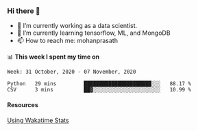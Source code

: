 ### Hi there 👋

- 🔭 I’m currently working as a data scientist.
- 🌱 I’m currently learning tensorflow, ML, and MongoDB
- 📫 How to reach me: mohanprasath

📊 **This week I spent my time on**
<!--START_SECTION:waka-->
```text
Week: 31 October, 2020 - 07 November, 2020

Python   29 mins         ██████████████████████░░░   88.17 % 
CSV      3 mins          ██▓░░░░░░░░░░░░░░░░░░░░░░   10.99 % 
```
<!--END_SECTION:waka-->

#### Resources
[Using Wakatime Stats](https://github.com/marketplace/actions/waka-readme)
